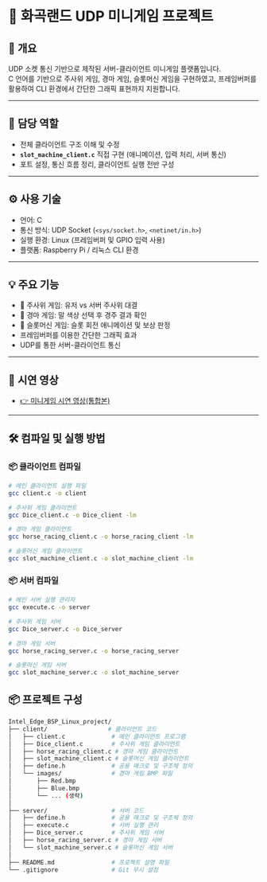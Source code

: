 # 🎰 화곡랜드 UDP 미니게임 프로젝트

## 📌 개요

UDP 소켓 통신 기반으로 제작된 서버-클라이언트 미니게임 플랫폼입니다.  
C 언어를 기반으로 주사위 게임, 경마 게임, 슬롯머신 게임을 구현하였고, 
프레임버퍼를 활용하여 CLI 환경에서 간단한 그래픽 표현까지 지원합니다.

---

## 👤 담당 역할

- 전체 클라이언트 구조 이해 및 수정
- **`slot_machine_client.c`** 직접 구현 (애니메이션, 입력 처리, 서버 통신)
- 포트 설정, 통신 흐름 정리, 클라이언트 실행 전반 구성

---

## ⚙️ 사용 기술

- 언어: C
- 통신 방식: UDP Socket (`<sys/socket.h>`, `<netinet/in.h>`)
- 실행 환경: Linux (프레임버퍼 및 GPIO 입력 사용)
- 플랫폼: Raspberry Pi / 리눅스 CLI 환경

---

## 💡 주요 기능

- 🎲 주사위 게임: 유저 vs 서버 주사위 대결
- 🐎 경마 게임: 말 색상 선택 후 경주 결과 확인
- 🎰 슬롯머신 게임: 슬롯 회전 애니메이션 및 보상 판정
- 프레임버퍼를 이용한 간단한 그래픽 효과
- UDP를 통한 서버-클라이언트 통신

---

## 🎥 시연 영상

- [👉 미니게임 시연 영상(통합본)](https://youtu.be/NnL0EDnkhDs)

---

## 🛠️ 컴파일 및 실행 방법

### 📦 클라이언트 컴파일

```bash
# 메인 클라이언트 실행 파일
gcc client.c -o client

# 주사위 게임 클라이언트
gcc Dice_client.c -o Dice_client -lm

# 경마 게임 클라이언트
gcc horse_racing_client.c -o horse_racing_client -lm

# 슬롯머신 게임 클라이언트
gcc slot_machine_client.c -o slot_machine_client -lm
```
### 📦 서버 컴파일

```bash
# 메인 서버 실행 관리자
gcc execute.c -o server

# 주사위 게임 서버
gcc Dice_server.c -o Dice_server

# 경마 게임 서버
gcc horse_racing_server.c -o horse_racing_server

# 슬롯머신 게임 서버
gcc slot_machine_server.c -o slot_machine_server

```
## 📦 프로젝트 구성

```bash
Intel_Edge_BSP_Linux_project/
├── client/                 # 클라이언트 코드
│   ├── client.c             # 메인 클라이언트 프로그램
│   ├── Dice_client.c        # 주사위 게임 클라이언트
│   ├── horse_racing_client.c # 경마 게임 클라이언트
│   ├── slot_machine_client.c # 슬롯머신 게임 클라이언트
│   ├── define.h             # 공용 매크로 및 구조체 정의
│   └── images/              # 경마 게임 BMP 파일
│       ├── Red.bmp
│       ├── Blue.bmp
│       └── ... (생략)
│
├── server/                  # 서버 코드
│   ├── define.h             # 공용 매크로 및 구조체 정의
│   ├── execute.c            # 서버 실행 관리
│   ├── Dice_server.c        # 주사위 게임 서버
│   ├── horse_racing_server.c # 경마 게임 서버
│   └── slot_machine_server.c # 슬롯머신 게임 서버
│
├── README.md                # 프로젝트 설명 파일
└── .gitignore               # Git 무시 설정